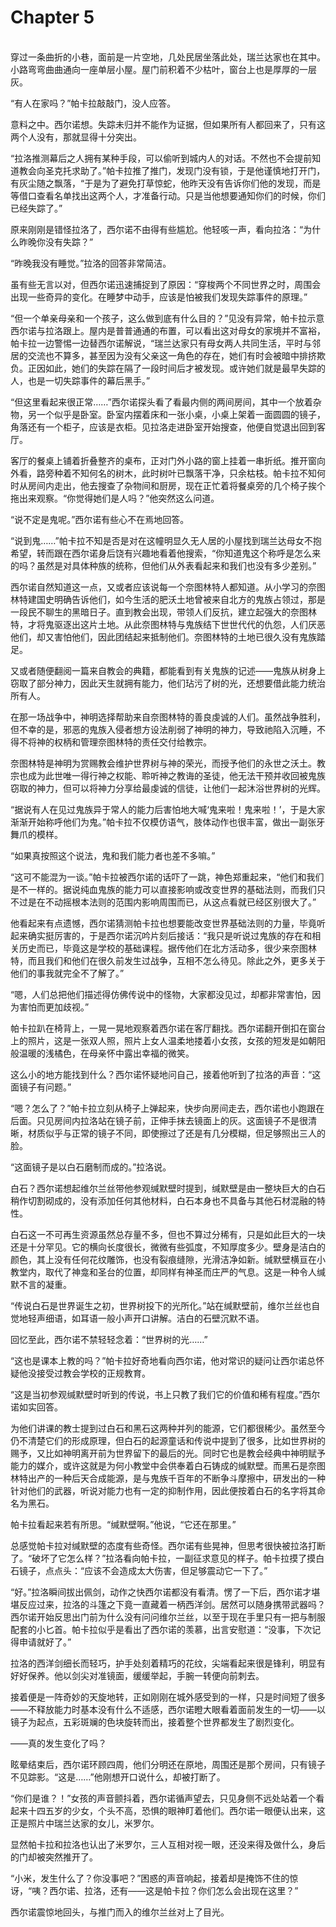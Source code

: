 # Chapter 5

<br>
穿过一条曲折的小巷，面前是一片空地，几处民居坐落此处，瑞兰达家也在其中。小路弯弯曲曲通向一座单层小屋。屋门前积着不少枯叶，窗台上也是厚厚的一层灰。

“有人在家吗？”帕卡拉敲敲门，没人应答。

意料之中。西尔诺想。失踪未归并不能作为证据，但如果所有人都回来了，只有这两个人没有，那就显得十分突出。

“拉洛推测幕后之人拥有某种手段，可以偷听到城内人的对话。不然也不会提前知道教会向圣克托求助了。”帕卡拉推了推门，发现门没有锁，于是他谨慎地打开门，有灰尘随之飘落，“于是为了避免打草惊蛇，他昨天没有告诉你们他的发现，而是等借口查看名单找出这两个人，才准备行动。只是当他想要通知你们的时候，你们已经失踪了。”

原来刚刚是错怪拉洛了，西尔诺不由得有些尴尬。他轻咳一声，看向拉洛：“为什么昨晚你没有失踪？”

“昨晚我没有睡觉。”拉洛的回答非常简洁。

虽有些无言以对，但西尔诺迅速捕捉到了原因：“穿梭两个不同世界之时，周围会出现一些奇异的变化。在睡梦中动手，应该是怕被我们发现失踪事件的原理。”

“但一个单亲母亲和一个孩子，这么做到底有什么目的？”见没有异常，帕卡拉示意西尔诺与拉洛跟上。屋内是普普通通的布置，可以看出这对母女的家境并不富裕，帕卡拉一边警惕一边替西尔诺解说，“瑞兰达家只有母女两人共同生活，平时与邻居的交流也不算多，甚至因为没有父亲这一角色的存在，她们有时会被暗中排挤欺负。正因如此，她们的失踪在隔了一段时间后才被发现。或许她们就是最早失踪的人，也是一切失踪事件的幕后黑手。”

“但这里看起来很正常……”西尔诺探头看了看最内侧的两间房间，其中一个放着杂物，另一个似乎是卧室。卧室内摆着床和一张小桌，小桌上架着一面圆圆的镜子，角落还有一个柜子，应该是衣柜。见拉洛走进卧室开始搜查，他便自觉退出回到客厅。

客厅的餐桌上铺着折叠整齐的桌布，正对门外小路的窗上挂着一串折纸。推开窗向外看，路旁种着不知何名的树木，此时树叶已飘落干净，只余枯枝。帕卡拉不知何时从房间内走出，他去搜查了杂物间和厨房，现在正忙着将餐桌旁的几个椅子挨个拖出来观察。“你觉得她们是人吗？”他突然这么问道。

“说不定是鬼呢。”西尔诺有些心不在焉地回答。

“说到鬼……”帕卡拉不知是否是对在这幢明显久无人居的小屋找到瑞兰达母女不抱希望，转而跟在西尔诺身后饶有兴趣地看着他搜索，“你知道鬼这个称呼是怎么来的吗？虽然是对具体种族的统称，但他们从外表看起来和我们也没有多少差别。”

西尔诺自然知道这一点，又或者应该说每一个奈图林特人都知道。从小学习的奈图林特建国史明确告诉他们，如今生活的肥沃土地曾被来自北方的鬼族占领过，那是一段民不聊生的黑暗日子。直到教会出现，带领人们反抗，建立起强大的奈图林特，才将鬼驱逐出这片土地。从此奈图林特与鬼族结下世世代代的仇怨，人们厌恶他们，却又害怕他们，因此团结起来抵制他们。奈图林特的土地已很久没有鬼族踏足。

又或者随便翻阅一篇来自教会的典籍，都能看到有关鬼族的记述——鬼族从树身上窃取了部分神力，因此天生就拥有能力，他们玷污了树的光，还想要借此能力统治所有人。

在那一场战争中，神明选择帮助来自奈图林特的善良虔诚的人们。虽然战争胜利，但不幸的是，邪恶的鬼族入侵者想方设法削弱了神明的神力，导致祂陷入沉睡，不得不将神的权柄和管理奈图林特的责任交付给教宗。

奈图林特是神明为赏赐教会维护世界树与神的荣光，而授予他们的永世之沃土。教宗也成为此世唯一得行神之权能、聆听神之教诲的圣徒，他无法干预并收回被鬼族窃取的神力，但可以将神力分享给最虔诚的信徒，让他们一起沐浴世界树的光辉。

“据说有人在见过鬼族异于常人的能力后害怕地大喊‘鬼来啦！鬼来啦！’，于是大家渐渐开始称呼他们为鬼。”帕卡拉不仅模仿语气，肢体动作也很丰富，做出一副张牙舞爪的模样。

“如果真按照这个说法，鬼和我们能力者也差不多嘛。”

“这可不能混为一谈。”帕卡拉被西尔诺的话吓了一跳，神色郑重起来，“他们和我们是不一样的。据说纯血鬼族的能力可以直接影响或改变世界的基础法则，而我们只不过是在不动摇根本法则的范围内影响周围而已，从这点看就已经区别很大了。”

他看起来有点遗憾，西尔诺猜测帕卡拉也想要能改变世界基础法则的力量，毕竟听起来确实挺厉害的，于是西尔诺沉吟片刻后接话：“我只是听说过鬼族的存在和相关历史而已，毕竟这是学校的基础课程。据传他们在北方活动多，很少来奈图林特，而且我们和他们在很久前发生过战争，互相不怎么待见。除此之外，更多关于他们的事我就完全不了解了。”

“嗯，人们总把他们描述得仿佛传说中的怪物，大家都没见过，却都非常害怕，因为害怕而更加歧视。”

帕卡拉趴在椅背上，一晃一晃地观察着西尔诺在客厅翻找。西尔诺翻开倒扣在窗台上的照片，这是一张双人照，照片上女人温柔地搂着小女孩，女孩的短发是如朝阳般温暖的浅橘色，在母亲怀中露出幸福的微笑。

这么小的地方能找到什么？西尔诺怀疑地问自己，接着他听到了拉洛的声音：“这面镜子有问题。”

“嗯？怎么了？”帕卡拉立刻从椅子上弹起来，快步向房间走去，西尔诺也小跑跟在后面。只见房间内拉洛站在镜子前，正伸手抹去镜面上的灰。这面镜子不是很清晰，材质似乎与正常的镜子不同，即使擦过了还是有几分模糊，但足够照出三人的脸。

“这面镜子是以白石磨制而成的。”拉洛说。

白石？西尔诺想起维尔兰丝带他参观缄默壁时提到，缄默壁是由一整块巨大的白石稍作切割砌成的，没有添加任何其他材料，白石本身也不具备与其他石材混融的特性。

白石这一不可再生资源虽然总存量不多，但也不算过分稀有，只是如此巨大的一块还是十分罕见。它的横向长度很长，微微有些弧度，不知厚度多少。壁身是洁白的颜色，其上没有任何花纹雕饰，也没有裂痕缝隙，光滑洁净如新。缄默壁横亘在小教堂内，取代了神龛和圣台的位置，却同样有神圣而庄严的气息。这是一种令人缄默不言的凝重。

“传说白石是世界诞生之初，世界树投下的光所化。”站在缄默壁前，维尔兰丝也自觉地轻声细语，如耳语一般小声开口讲解。洁白的石壁沉默不语。

回忆至此，西尔诺不禁轻轻念着：“世界树的光……”

“这也是课本上教的吗？”帕卡拉好奇地看向西尔诺，他对常识的疑问让西尔诺总怀疑他没接受过教会学校的正规教育。

“这是当初参观缄默壁时听到的传说，书上只教了我们它的价值和稀有程度。”西尔诺如实回答。

为他们讲课的教士提到过白石和黑石这两种并列的能源，它们都很稀少。虽然至今仍不清楚它们的形成原理，但白石的起源童话和传说中提到了很多，比如世界树的赐予，又比如神明离开前为世界留下的最后的光。同时它也是教会经典中神明赋予能力的媒介，或许这就是为何小教堂中会供奉着白石铸成的缄默壁。而黑石是奈图林特出产的一种后天合成能源，是与鬼族千百年的不断争斗摩擦中，研发出的一种针对他们的武器，听说对能力也有一定的抑制作用，因此便按着白石的名字将其命名为黑石。

帕卡拉看起来若有所思。“缄默壁啊。”他说，“它还在那里。”

总感觉帕卡拉对缄默壁的态度有些奇怪。西尔诺有些晃神，但思考很快被拉洛打断了。“破坏了它怎么样？”拉洛看向帕卡拉，一副征求意见的样子。帕卡拉摸了摸白石镜子，点点头：“应该不会造成太大伤害，但足够震动它一下了。”

“好。”拉洛瞬间拔出佩剑，动作之快西尔诺都没有看清。愣了一下后，西尔诺才堪堪反应过来，拉洛的斗篷之下竟一直藏着一柄西洋剑。居然可以随身携带武器吗？西尔诺开始反思出门前为什么没有问问维尔兰丝，以至于现在手里只有一把与制服配套的小匕首。帕卡拉似乎是看出了西尔诺的羡慕，出言安慰道：“没事，下次记得申请就好了。”

拉洛的西洋剑细长而轻巧，护手处刻着精巧的花纹，尖端看起来很是锋利，明显有好好保养。他以剑尖对准镜面，缓缓举起，手腕一转便向前刺去。

接着便是一阵奇妙的天旋地转，正如刚刚在城外感受到的一样，只是时间短了很多——不释放能力时基本没有什么不适感，西尔诺瞪大眼看着面前发生的一切——以镜子为起点，五彩斑斓的色块旋转而出，接着整个世界都发生了剧烈变化。

——真的发生变化了吗？

眩晕结束后，西尔诺环顾四周，他们分明还在原地，周围还是那个房间，只有镜子不见踪影。“这是……”他刚想开口说什么，却被打断了。

“你们是谁？！”女孩的声音颤抖着，西尔诺循声望去，只见身侧不远处站着一个看起来十四五岁的少女，个头不高，恐惧的眼神盯着他们。西尔诺一眼便认出来，这正是照片中瑞兰达家的女儿，米罗尔。

显然帕卡拉和拉洛也认出了米罗尔，三人互相对视一眼，还没来得及做什么，身后的门却被突然推开了。

“小米，发生什么了？你没事吧？”困惑的声音响起，接着却是掩饰不住的惊讶，“咦？西尔诺、拉洛，还有——这是帕卡拉？你们怎么会出现在这里？”

西尔诺震惊地回头，与推门而入的维尔兰丝对上了目光。
